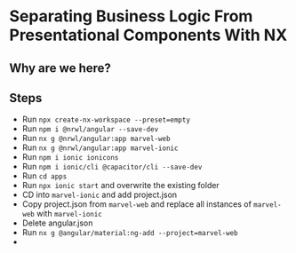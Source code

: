 # Separating Business Logic From Presentational Components With NX

## Why are we here?


## Steps
- Run `npx create-nx-workspace --preset=empty`
- Run `npm i @nrwl/angular --save-dev`
- Run `nx g @nrwl/angular:app marvel-web`
- Run `nx g @nrwl/angular:app marvel-ionic`
- Run `npm i ionic ionicons`
- Run `npm i ionic/cli @capacitor/cli --save-dev`
- Run `cd apps`
- Run `npx ionic start` and overwrite the existing folder
- CD into `marvel-ionic` and add project.json
- Copy project.json from `marvel-web` and replace all instances of `marvel-web` with `marvel-ionic`
- Delete angular.json
- Run `nx g @angular/material:ng-add --project=marvel-web`
- 